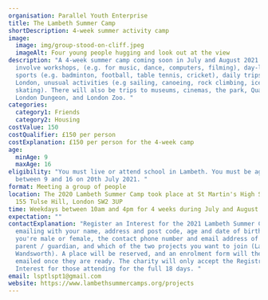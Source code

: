 ```yaml
---
organisation: Parallel Youth Enterprise
title: The Lambeth Summer Camp
shortDescription: 4-week summer activity camp
image:
  image: img/group-stood-on-cliff.jpeg
  imageAlt: Four young people hugging and look out at the view
description: "A 4-week summer camp coming soon in July and August 2021. It will
  involve workshops, (e.g. for music, dance, computers, filming), day-long
  sports (e.g. badminton, football, table tennis, cricket), daily trips outside
  London, unusual activities (e.g sailing, canoeing, rock climbing, ice
  skating). There will also be trips to museums, cinemas, the park, Quasar, the
  London Dungeon, and London Zoo. "
categories:
  category1: Friends
  category2: Housing
costValue: 150
costQualifier: £150 per person
costExplanation: £150 per person for the 4-week camp
age:
  minAge: 9
  maxAge: 16
eligibility: "You must live or attend school in Lambeth. You must be aged
  between 9 and 16 on 20th July 2021. "
format: Meeting a group of people
location: The 2020 Lambeth Summer Camp took place at St Martin's High School,
  155 Tulse Hill, London SW2 3UP
time: Weekdays between 10am and 4pm for 4 weeks during July and August 2021
expectation: ""
contactExplanation: "Register an Interest for the 2021 Lambeth Summer Camp by
  emailing with your name, address and post code, age and date of birth, whether
  you're male or female, the contact phone number and email address of your
  parent / guardian, and which of the two projects you want to join (Lambeth or
  Wandsworth). A place will be reserved, and an enrolment form will then be
  emailed once they are ready. The charity will only accept the Registration of
  Interest for those attending for the full 18 days. "
email: lsptlspt1@gmail.com
website: https://www.lambethsummercamps.org/projects
---
```

